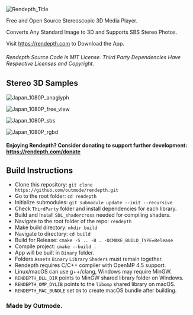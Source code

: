 ![Rendepth_Title](https://github.com/user-attachments/assets/227300ae-5ac2-494f-ac21-4e37f473bba9)

Free and Open Source Stereoscopic 3D Media Player.

Converts Any Standard Image to 3D and Supports SBS Stereo Photos.

Visit https://rendepth.com to Download the App.

###### Rendepth Source Code is MIT License. Third Party Dependencies Have Respective Licenses and Copyright.

Stereo 3D Samples
------
![Japan_1080P_anaglyph](https://github.com/user-attachments/assets/4488e967-21f0-4e29-82a0-26d6b5447944)

![Japan_1080P_free_view](https://github.com/user-attachments/assets/6804236b-4631-46c2-ba54-20920844b082)

![Japan_1080P_sbs](https://github.com/user-attachments/assets/47d03596-8218-47d6-8b69-ab4acefea47e)

![Japan_1080P_rgbd](https://github.com/user-attachments/assets/c30d9f27-8c2c-40be-a23e-934211771656)

#### Enjoying Rendepth? Consider donating to support further development: https://rendepth.com/donate

Build Instructions
------
- Clone this repository: `git clone https://github.com/outmode/rendepth.git`
- Go to the root folder: `cd rendepth`
- Initialize submodules: `git submodule update --init --recursive`
- Check `ThirdParty` folder and install dependencies for each library.
- Build and Install `SDL_shadercross` needed for compiling shaders.
- Navigate to the root folder of the repo: `rendepth`
- Make build directory: `mkdir build`
- Navigate to directory: `cd build`
- Build for Release: `cmake -S .. -B . -DCMAKE_BUILD_TYPE=Release`
- Compile project: `cmake --build .`
- App will be built in `Binary` folder.
- Folders `Assets` `Binary` `Library` `Shaders` must remain together.
- Rendepth requires C/C++ compiler with OpenMP 4.5 support.
- Linux/macOS can use g++/clang, Windows may require MinGW.
- `RENDEPTH_DLL_DIR` points to MinGW shared library folder on Windows.
- `RENDEPTH_OMP_DYLIB` points to the `libomp` shared library on macOS.
- `RENDEPTH_MAC_BUNDLE` set `ON` to create macOS bundle after building.

### Made by Outmode.


